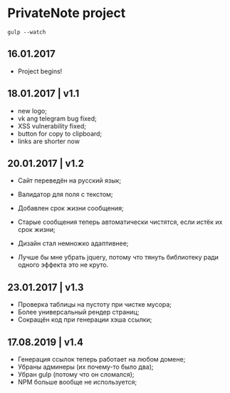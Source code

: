 # PrivateNote project

`gulp --watch`

## 16.01.2017

- Project begins!

## 18.01.2017 | v1.1

- new logo;
- vk ang telegram bug fixed;
- XSS vulnerability fixed;
- button for copy to clipboard;
- links are shorter now

## 20.01.2017 | v1.2

- Сайт переведён на русский язык;
- Валидатор для поля с текстом;
- Добавлен срок жизни сообщения;
- Старые сообщения теперь автоматически чистятся, если истёк их срок жизни;
- Дизайн стал немножко адаптивнее;

- Лучше бы мне убрать jquery, потому что тянуть библиотеку ради одного эффекта это не круто.

## 23.01.2017 | v1.3

- Проверка таблицы на пустоту при чистке мусора;
- Более универсальный рендер страниц;
- Сокращён код при генерации хэша ссылки;

## 17.08.2019 | v1.4

- Генерация ссылок теперь работает на любом домене;
- Убраны админеры (их почему-то было два);
- Убран gulp (потому что он сломался);
- NPM больше вообще не используется;
